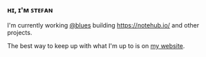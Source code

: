 ### ʜɪ, ɪ'ᴍ ꜱᴛᴇꜰᴀɴ

I'm currently working [@blues](https://github.com/blues) building https://notehub.io/ and other projects.

The best way to keep up with what I'm up to is on [my website](https://stefan.vanburen.xyz).
